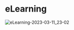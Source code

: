 # eLearning


![eLearning-2023-03-11_23-02](https://user-images.githubusercontent.com/97442679/224503316-bc36e9c8-c06f-4510-b6df-ed39f85cd33c.png)

